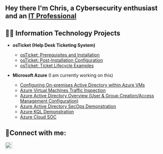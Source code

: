  
<h2>Hey there I'm Chris, a Cybersecurity enthusiast and an <a href="https://www.linkedin.com/in/chriswhernandez/">IT Professional</a></h2>

<h2>👨‍💻 Information Technology Projects</h2>

- <b>osTicket (Help Desk Ticketing System)</b>
  - [osTicket: Prerequisites and Installation](https://github.com/chriswhernandez/osTicket-Installation)
  - [osTicket: Post-Installation Configuration](https://github.com/chriswhernandez/osTicket-Configuration)
  - [osTicket: Ticket Lifecycle Examples](https://github.com/chriswhernandez/osTicket-Ticket-Lifecycle-Examples)
  
- <b>Microsoft Azure</b> (I am currently working on this)
  - [Configuring On-premises Active Directory within Azure VMs](https://github.com/chriswhernandez/Active-Directory-Configuration)
  - [Azure Virtual Machines Traffic Inspection](https://github.com/chriswhernandez/Azure-Networks-and-Protocols)
  - [Azure Active Directory Overview (User & Group Creation/Access Management Configuration)](https://github.com/chriswhernandez/Azure-AD-Overview)
  - [Azure Active Directory SecOps Demonstration](https://github.com/chriswhernandez/Azure-Sec-Ops)
  - [Azure KQL Demonstration](https://github.com/chriswhernandez/Azure-KQL-Demo)
  - [Azure Cloud SOC](https://github.com/chriswhernandez/Azure-Cloud-SOC)

<h2>🤳Connect with me:</h2>

[<img align="left" alt="Chris | LinkedIn" width="22px" src="https://cdn.jsdelivr.net/npm/simple-icons@v3/icons/linkedin.svg" />][linkedin]

[linkedin]: https://www.linkedin.com/in/chriswhernandez/

<!--

**chriswhernandez/chriswhernandez** is a ✨ _special_ ✨ repository because its `README.md` (this file) appears on your GitHub profile.

Here are some ideas to get you started:

- 🔭 I’m currently working on ...
- 🌱 I’m currently learning ...
- 👯 I’m looking to collaborate on ...
- 🤔 I’m looking for help with ...
- 💬 Ask me about ...
- 📫 How to reach me: ...
- 😄 Pronouns: ...
- ⚡ Fun fact: ...
-->
